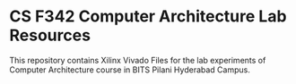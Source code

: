 # CS F342 Computer Architecture Lab Resources

This repository contains Xilinx Vivado Files for the lab experiments of Computer Architecture course in BITS Pilani Hyderabad Campus.
